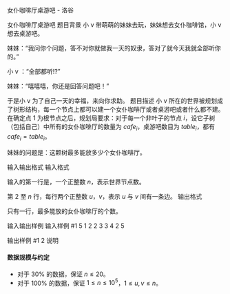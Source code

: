 



女仆咖啡厅桌游吧 - 洛谷














女仆咖啡厅桌游吧
题目背景
小 v 带萌萌的妹妹去玩，妹妹想去女仆咖啡馆，小 v 想去桌游吧。

妹妹：“我问你个问题，答不对你就做我一天的奴隶，答对了就今天我就全部听你的。”

小 v ：“全部都听!?”

妹妹：“嘻嘻嘻，你还是回答问题吧！”

于是小 v 为了自己一天的幸福，来向你求助。
题目描述
小 v 所在的世界被规划成了树形结构，每一个节点上都可以建一个女仆咖啡厅或者桌游吧或者什么都不建。在确定点 $1$ 为根节点之后，规划局要求：对于每一个非叶子的节点 $i$，设它子树（包括自己）中所有的女仆咖啡厅的数量为 $cafe_i$，桌游吧数目为 $table_i$，都有 $cafe_i=table_i$。

妹妹的问题是：这颗树最多能放多少个女仆咖啡厅。

输入输出格式
输入格式

输入的第一行是，一个正整数 $n$，表示世界节点数。

第 $2$ 至 $n$ 行，每行两个正整数 $u$，$v$，表示 $u$ 与 $v$ 间有一条边。
输出格式

只有一行，最多能放的女仆咖啡厅的个数。

输入输出样例
输入样例 #1
5
1 2
2 3
3 4
2 5

输出样例 #1
2
说明
#### 数据规模与约定

- 对于 $30\%$ 的数据，保证 $n\le20$。
- 对于 $100\%$ 的数据，保证 $1\le n\le10^5$，$1 \leq u, v \le n$。






